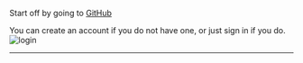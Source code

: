 Start off by going to  [GitHub](https://github.com)

You can create an account if you do not have one, or just sign in if you do.
![login]()

***

